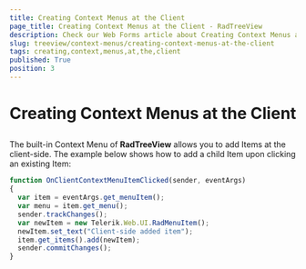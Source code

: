 ```yaml
---
title: Creating Context Menus at the Client
page_title: Creating Context Menus at the Client - RadTreeView
description: Check our Web Forms article about Creating Context Menus at the Client.
slug: treeview/context-menus/creating-context-menus-at-the-client
tags: creating,context,menus,at,the,client
published: True
position: 3
---
```


# Creating Context Menus at the Client



## 

The built-in Context Menu of **RadTreeView** allows you to add Items at the client-side. The example below shows how to add a child Item upon clicking an existing Item:

````JavaScript
function OnClientContextMenuItemClicked(sender, eventArgs)
{  
  var item = eventArgs.get_menuItem();
  var menu = item.get_menu();            
  sender.trackChanges();
  var newItem = new Telerik.Web.UI.RadMenuItem();
  newItem.set_text("Client-side added item");
  item.get_items().add(newItem);
  sender.commitChanges();
}
````


